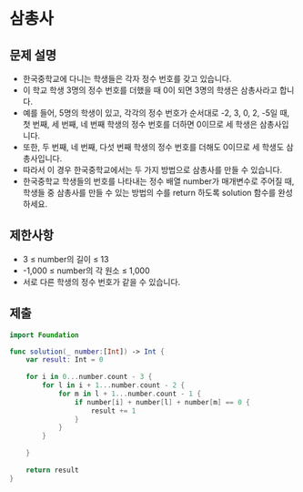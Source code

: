 # 삼총사

## 문제 설명
- 한국중학교에 다니는 학생들은 각자 정수 번호를 갖고 있습니다.
- 이 학교 학생 3명의 정수 번호를 더했을 때 0이 되면 3명의 학생은 삼총사라고 합니다.
- 예를 들어, 5명의 학생이 있고, 각각의 정수 번호가 순서대로 -2, 3, 0, 2, -5일 때, 첫 번째, 세 번째, 네 번째 학생의 정수 번호를 더하면 0이므로 세 학생은 삼총사입니다.
- 또한, 두 번째, 네 번째, 다섯 번째 학생의 정수 번호를 더해도 0이므로 세 학생도 삼총사입니다.
- 따라서 이 경우 한국중학교에서는 두 가지 방법으로 삼총사를 만들 수 있습니다.
- 한국중학교 학생들의 번호를 나타내는 정수 배열 number가 매개변수로 주어질 때, 학생들 중 삼총사를 만들 수 있는 방법의 수를 return 하도록 solution 함수를 완성하세요.

## 제한사항
- 3 ≤ number의 길이 ≤ 13
- -1,000 ≤ number의 각 원소 ≤ 1,000
- 서로 다른 학생의 정수 번호가 같을 수 있습니다.
## 제출
```swift
import Foundation

func solution(_ number:[Int]) -> Int {
    var result: Int = 0
    
    for i in 0...number.count - 3 {
        for l in i + 1...number.count - 2 {
            for m in l + 1...number.count - 1 {
                if number[i] + number[l] + number[m] == 0 {
                    result += 1
                }
            }
        }
        
    }
    
    return result
}
```